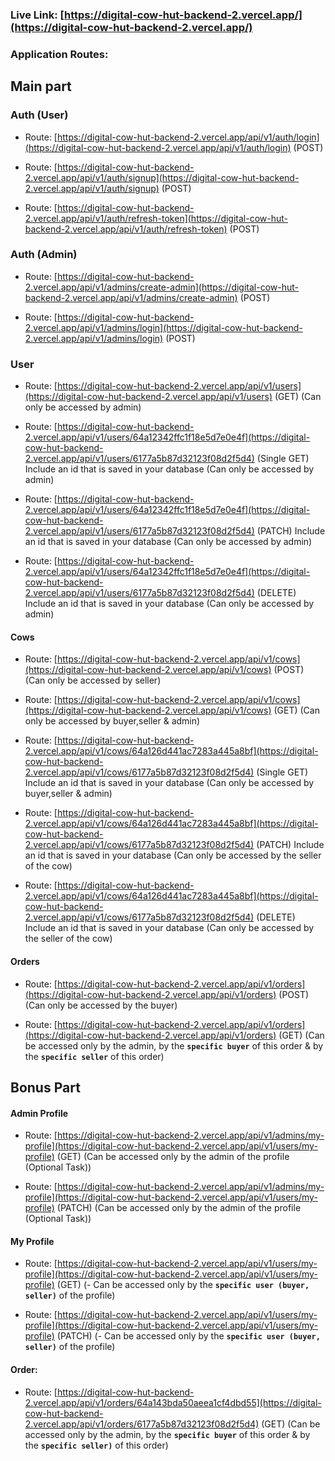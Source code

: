### Live Link: [https://digital-cow-hut-backend-2.vercel.app/](https://digital-cow-hut-backend-2.vercel.app/)

### Application Routes:

## Main part

### Auth (User)

- Route: [https://digital-cow-hut-backend-2.vercel.app/api/v1/auth/login](https://digital-cow-hut-backend-2.vercel.app/api/v1/auth/login) (POST)

- Route: [https://digital-cow-hut-backend-2.vercel.app/api/v1/auth/signup](https://digital-cow-hut-backend-2.vercel.app/api/v1/auth/signup) (POST)

- Route: [https://digital-cow-hut-backend-2.vercel.app/api/v1/auth/refresh-token](https://digital-cow-hut-backend-2.vercel.app/api/v1/auth/refresh-token) (POST)

### Auth (Admin)

- Route: [https://digital-cow-hut-backend-2.vercel.app/api/v1/admins/create-admin](https://digital-cow-hut-backend-2.vercel.app/api/v1/admins/create-admin) (POST)

- Route: [https://digital-cow-hut-backend-2.vercel.app/api/v1/admins/login](https://digital-cow-hut-backend-2.vercel.app/api/v1/admins/login) (POST)

### User

- Route: [https://digital-cow-hut-backend-2.vercel.app/api/v1/users](https://digital-cow-hut-backend-2.vercel.app/api/v1/users) (GET) (Can only be accessed by admin)

- Route: [https://digital-cow-hut-backend-2.vercel.app/api/v1/users/64a12342ffc1f18e5d7e0e4f](https://digital-cow-hut-backend-2.vercel.app/api/v1/users/6177a5b87d32123f08d2f5d4) (Single GET) Include an id that is saved in your database (Can only be accessed by admin)

- Route: [https://digital-cow-hut-backend-2.vercel.app/api/v1/users/64a12342ffc1f18e5d7e0e4f](https://digital-cow-hut-backend-2.vercel.app/api/v1/users/6177a5b87d32123f08d2f5d4) (PATCH) Include an id that is saved in your database (Can only be accessed by admin)

- Route: [https://digital-cow-hut-backend-2.vercel.app/api/v1/users/64a12342ffc1f18e5d7e0e4f](https://digital-cow-hut-backend-2.vercel.app/api/v1/users/6177a5b87d32123f08d2f5d4) (DELETE) Include an id that is saved in your database (Can only be accessed by admin)

#### Cows

- Route: [https://digital-cow-hut-backend-2.vercel.app/api/v1/cows](https://digital-cow-hut-backend-2.vercel.app/api/v1/cows) (POST) (Can only be accessed by seller)

- Route: [https://digital-cow-hut-backend-2.vercel.app/api/v1/cows](https://digital-cow-hut-backend-2.vercel.app/api/v1/cows) (GET) (Can only be accessed by buyer,seller & admin)

- Route: [https://digital-cow-hut-backend-2.vercel.app/api/v1/cows/64a126d441ac7283a445a8bf](https://digital-cow-hut-backend-2.vercel.app/api/v1/cows/6177a5b87d32123f08d2f5d4) (Single GET) Include an id that is saved in your database (Can only be accessed by buyer,seller & admin)

- Route: [https://digital-cow-hut-backend-2.vercel.app/api/v1/cows/64a126d441ac7283a445a8bf](https://digital-cow-hut-backend-2.vercel.app/api/v1/cows/6177a5b87d32123f08d2f5d4) (PATCH) Include an id that is saved in your database (Can only be accessed by the seller of the cow)

- Route: [https://digital-cow-hut-backend-2.vercel.app/api/v1/cows/64a126d441ac7283a445a8bf](https://digital-cow-hut-backend-2.vercel.app/api/v1/cows/6177a5b87d32123f08d2f5d4) (DELETE) Include an id that is saved in your database (Can only be accessed by the seller of the cow)

#### Orders

- Route: [https://digital-cow-hut-backend-2.vercel.app/api/v1/orders](https://digital-cow-hut-backend-2.vercel.app/api/v1/orders) (POST) (Can only be accessed by the buyer)

- Route: [https://digital-cow-hut-backend-2.vercel.app/api/v1/orders](https://digital-cow-hut-backend-2.vercel.app/api/v1/orders) (GET) (Can be accessed only by the admin, by the **`specific buyer`** of this order & by the **`specific seller`** of this order)

## Bonus Part

#### Admin Profile

- Route: [https://digital-cow-hut-backend-2.vercel.app/api/v1/admins/my-profile](https://digital-cow-hut-backend-2.vercel.app/api/v1/users/my-profile) (GET) (Can be accessed only by the admin of the profile (Optional Task))

- Route: [https://digital-cow-hut-backend-2.vercel.app/api/v1/admins/my-profile](https://digital-cow-hut-backend-2.vercel.app/api/v1/users/my-profile) (PATCH) (Can be accessed only by the admin of the profile (Optional Task))

#### My Profile

- Route: [https://digital-cow-hut-backend-2.vercel.app/api/v1/users/my-profile](https://digital-cow-hut-backend-2.vercel.app/api/v1/users/my-profile) (GET) (- Can be accessed only by the **`specific user (buyer, seller)`** of the profile)

- Route: [https://digital-cow-hut-backend-2.vercel.app/api/v1/users/my-profile](https://digital-cow-hut-backend-2.vercel.app/api/v1/users/my-profile) (PATCH) (- Can be accessed only by the **`specific user (buyer, seller)`** of the profile)

#### Order:

- Route: [https://digital-cow-hut-backend-2.vercel.app/api/v1/orders/64a143bda50aeea1cf4dbd55](https://digital-cow-hut-backend-2.vercel.app/api/v1/orders/6177a5b87d32123f08d2f5d4) (GET) (Can be accessed only by the admin, by the **`specific buyer`** of this order & by the **`specific seller)`** of this order)
